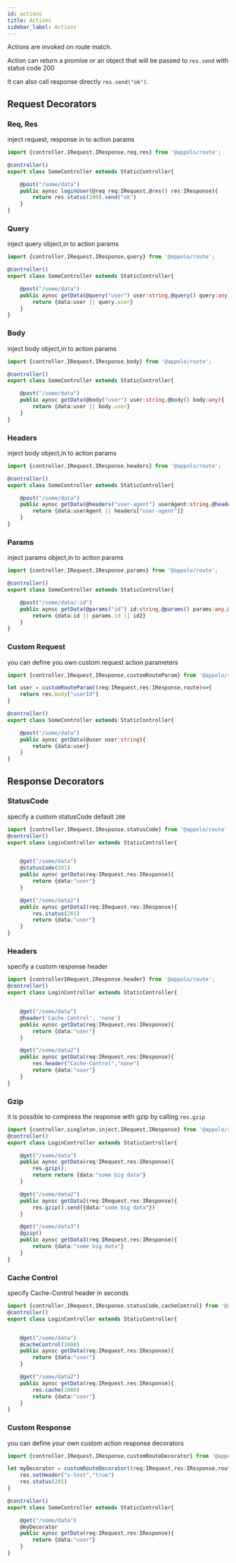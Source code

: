 ```yaml
---
id: actions
title: Actions
sidebar_label: Actions
---
```

Actions are invoked on route match. 

Action can return a promise or an object that will be passed to `res.send` with status code 200

It can also call response directly `res.send("ok")`.

## Request Decorators
### Req, Res
inject request, response in to action params
```typescript
import {controller,IRequest,IResponse,req,res} from '@appolo/route';

@controller()
export class SomeController extends StaticController{

	@post("/some/data")
    public aynsc loginUser(@req req:IRequest,@res() res:IResponse){
        return res.status(200).send("ok")
    }
}
```

### Query
inject query object,in to action params

```typescript
import {controller,IRequest,IResponse,query} from '@appolo/route';

@controller()
export class SomeController extends StaticController{

	@post("/some/data")
    public aynsc getData(@query("user") user:string,@query() query:any){
        return {data:user || query.user}
    }
}
```

### Body
inject body object,in to action params

```typescript
import {controller,IRequest,IResponse,body} from '@appolo/route';

@controller()
export class SomeController extends StaticController{

	@post("/some/data")
    public aynsc getData(@body("user") user:string,@body() body:any){
        return {data:user || body.user}
    }
}
```

### Headers
inject body object,in to action params

```typescript
import {controller,IRequest,IResponse,headers} from '@appolo/route';

@controller()
export class SomeController extends StaticController{

	@post("/some/data")
    public aynsc getData(@headers("user-agent") userAgent:string,@headers() headers:any){
        return {data:userAgent || headers["user-agent"]}
    }
}
```

### Params
inject params object,in to action params

```typescript
import {controller,IRequest,IResponse,params} from '@appolo/route';

@controller()
export class SomeController extends StaticController{

	@post("/some/data/:id")
    public aynsc getData(@params("id") id:string,@params() params:any,@param() id2:string){
        return {data:id || params.id || id2}
    }
}
```

### Custom Request
you can define you own custom request action parameters

```typescript
import {controller,IRequest,IResponse,customRouteParam} from '@appolo/route';

let user = customRouteParam((req:IRequest,res:IResponse,route)=>{
    return res.body["userId"]
}

@controller()
export class SomeController extends StaticController{

	@post("/some/data")
    public aynsc getData(@user user:string){
        return {data:user}
    }
}
```


## Response Decorators

### StatusCode
specify a custom statusCode default `200`
```typescript
import {controller,IRequest,IResponse,statusCode} from '@appolo/route';
@controller()
export class LoginController extends StaticController{


	@get("/some/data")
    @statusCode(201)
    public aynsc getData(req:IRequest,res:IResponse){
        return {data:"user"}
    }

    @get("/some/data2")
    public aynsc getData2(req:IRequest,res:IResponse){
        res.status(201)
        return {data:"user"}
    }
}
```

### Headers
specify a custom response header
```typescript
import {controllerIRequest,IResponse,header} from '@appolo/route';
@controller()
export class LoginController extends StaticController{


	@get("/some/data")
    @header('Cache-Control', 'none')
    public aynsc getData(req:IRequest,res:IResponse){
        return {data:"user"}
    }

    @get("/some/data2")
    public aynsc getData(req:IRequest,res:IResponse){
        res.header("Cache-Control","none")
        return {data:"user"}
    }
}
```

### Gzip
it is possible to compress the response with gzip by calling `res.gzip`
```typescript
import {controller,singleton,inject,IRequest,IResponse} from '@appolo/route';
@controller()
export class LoginController extends StaticController{

    @get("/some/data")
    public aynsc getData(req:IRequest,res:IResponse){
        res.gzip();
        return return {data:"some big data"}
	}

	@get("/some/data2")
    public aynsc getData2(req:IRequest,res:IResponse){
        res.gzip().send({data:"some big data"})
    }

    @get("/some/data3")
    @gzip()
    public aynsc getData3(req:IRequest,res:IResponse){
        return {data:"some big data"}
    }
}

```

### Cache Control
specify Cache-Control header in seconds
```typescript
import {controller,IRequest,IResponse,statusCode,cacheControl} from '@appolo/route';
@controller()
export class LoginController extends StaticController{


	@get("/some/data")
    @cacheControl(1000)
    public aynsc getData(req:IRequest,res:IResponse){
        return {data:"user"}
    }

    @get("/some/data2")
    public aynsc getData(req:IRequest,res:IResponse){
        res.cache(1000)
        return {data:"user"}
    }
}
```

### Custom Response
you can define your own custom action response decorators

```typescript
import {controller,IRequest,IResponse,customRouteDecorator} from '@appolo/route';

let myDecorator = customRouteDecorator((req:IRequest,res:IResponse,route)=>{
    res.setHeader("x-test","true")
    res.status(201)
}

@controller()
export class SomeController extends StaticController{

	@get("/some/data")
    @myDecorator
    public aynsc getData(req:IRequest,res:IResponse){
        return {data:"user"}
    }
}
```






